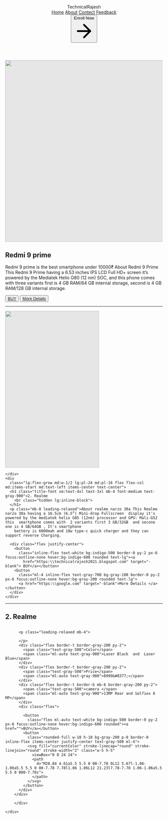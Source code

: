 
<!DOCTYPE html>
<html lang="en">

<head>
  <meta charset="UTF-8">
  <meta http-equiv="X-UA-Compatible" content="IE=edge">
  <meta name="viewport" content="width=device-width, initial-scale=1.0">
  <link href="https://unpkg.com/tailwindcss@^1.0/dist/tailwind.min.css" rel="stylesheet">
  <title>Document</title>
</head>

<body>

  <header class="text-gray-600 body-font">
    <div class="container mx-auto flex flex-wrap p-5 flex-col md:flex-row items-center" bgcolor="blue">
      <a class="flex title-font font-medium items-center text-gray-900 mb-4 md:mb-0">
        <path d="M12 2L2 7l10 5 10-5-10-5zM2 17l10 5 10-5M2 12l10 5 10-5"></path>
        </svg>
        <span class="ml-3 text-xl">TechnicalRajesh</span>
      </a>
      <nav class="md:ml-auto md:mr-auto flex flex-wrap items-center text-base justify-center">
        <a href="https:\\technicalrajesh2021.blogspot.com" target="-blank" class="mr-5 hover:text-gray-900">Home</a>
        <a href="https:\\technicalrajesh2021.blogspot.com" target="-blank" class="mr-5 hover:text-gray-900">About</a>
        <a href="https:\\technicalrajesh2021.blogspot.com" target="-blank" class="mr-5 hover:text-gray-900">Contect</a>
        <a href="https:\\technicalrajesh2021.blogspot.com" target="-blank" class="mr-5 hover:text-gray-900">Feedback
        </a>
      </nav>
      <button
        class="inline-flex items-center bg-gray-100 border-0 py-1 px-3 focus:outline-none hover:bg-gray-200 rounded text-base mt-4 md:mt-0">Enroll
        Now
        <svg fill="none" stroke="currentColor" stroke-linecap="round" stroke-linejoin="round" stroke-width="2"
          class="w-4 h-4 ml-1" viewBox="0 0 24 24">
          <path d="M5 12h14M12 5l7 7-7 7"></path>
        </svg>
      </button>
    </div>
  </header>


  <!-- ************************************************************************************************* -->


  <section class="text-gray-600 body-font">
    <div class="container mx-auto flex px-5 py-24 md:flex-row flex-col items-center">
      <div class="lg:max-w-lg lg:w-full md:w-1/2 w-5/6 mb-10 md:mb-0">
        <img
          style="-webkit-user-select: none;margin: auto;cursor: zoom-in;background-color: hsl(0, 0%, 90%);transition: background-color 300ms;"
          src="https://www.digitalwebreview.com/wp-content/uploads/2020/08/Redmi-9.png" width="1032" height="580">
      </div>
      <div
        class="lg:flex-grow md:w-1/2 lg:pl-24 md:pl-16 flex flex-col md:items-start md:text-left items-center text-center">
        <h1 class="title-font sm:text-4xl text-3xl mb-4 font-medium text-gray-900">Redmi 9 prime
          <br class="hidden lg:inline-block">
        </h1>
        <p class="mb-8 leading-relaxed">Redmi 9 prime is the best smartphone under 10000&#8377;
          About Redmi 9 Prime This Redmi 9 Prime having a 6.53 inches IPS LCD Full HD+ screen it’s powered by the
          Mediatek Helio G80 (12 nm) SOC, and this phone comes with three variants first is 4 GB RAM/64 GB internal
          storage, second is 4 GB RAM/128 GB internal storage.
        </p>
        <div class="flex justify-center">
          <button
            class="inline-flex text-white bg-indigo-500 border-0 py-2 px-6 focus:outline-none hover:bg-indigo-600 rounded text-lg"><a
              href="https:\\technicalrajesh2021.blogspot.com" target="-blank"> BUY</a></button>
          <button
            class="ml-4 inline-flex text-gray-700 bg-gray-100 border-0 py-2 px-6 focus:outline-none hover:bg-gray-200 rounded text-lg">
            <a href="https:\\google.com" target="-blank">More Details </a></button>
        </div>
      </div>
    </div>
  </section>
<!-- ************************************************************************************************* -->
<hr>

<section class="text-gray-600 body-font">
  <div class="container mx-auto flex px-5 py-24 md:flex-row flex-col items-center">
    <div class="lg:max-w-lg lg:w-full md:w-1/2 w-5/6 mb-10 md:mb-0">
      <img
        style="-webkit-user-select: none;margin: auto;cursor: zoom-in;background-color: hsl(0, 0%, 90%);transition: background-color 300ms;"
       src="https://pcfavour.info/wp-content/uploads/2021/03/Realme-Narzo-30a-back-side-view.jpg" height="500px" , width="300px">
    
    </div>
    <div
      class="lg:flex-grow md:w-1/2 lg:pl-24 md:pl-16 flex flex-col md:items-start md:text-left items-center text-center">
      <h1 class="title-font sm:text-4xl text-3xl mb-4 font-medium text-gray-900">2. Realme
        <br class="hidden lg:inline-block">
      </h1>
      <p class="mb-8 leading-relaxed">About realme narzo 30a This Realme narzo 30a having a 16.5cm (6.5”) Mini-drop Fullscreen  display it's powered by the mediatek helio G85 (12nm) processor and GPU: Mali-G52  this  smartphone comes with  2 variants first 3 GB/32GB  and secone one is 4 GB/64GB , It's smartphone
        battery is 6000mah and 18w type-c quick charger and they can support reverse Charging.

      <div class="flex justify-center">
        <button
          class="inline-flex text-white bg-indigo-500 border-0 py-2 px-6 focus:outline-none hover:bg-indigo-600 rounded text-lg"><a
            href="https:\\technicalrajesh2021.blogspot.com" target="-blank"> BUY</a></button>
        <button
          class="ml-4 inline-flex text-gray-700 bg-gray-100 border-0 py-2 px-6 focus:outline-none hover:bg-gray-200 rounded text-lg">
          <a href="https:\\google.com" target="-blank">More Details </a></button>
      </div>
    </div>
  </div>
</section>

<hr>

  <section class="text-gray-600 body-font overflow-hidden">
    <div class="container px-5 py-24 mx-auto">
      <div class="lg:w-4/5 mx-auto flex flex-wrap">
        <div class="lg:w-1/2 w-full lg:pr-10 lg:py-6 mb-6 lg:mb-0">
          <h2 class="text-sm title-font text-gray-500 tracking-widest">2. Realme</h2>
          <h1 class="text-gray-900 text-3xl title-font font-medium mb-4">  </h1>
          
          <p class="leading-relaxed mb-4">

          </p>
          <div class="flex border-t border-gray-200 py-2">
            <span class="text-gray-500">Color</span>
            <span class="ml-auto text-gray-900">Laser Black  and  Laser Blue</span>
          </div>
          <div class="flex border-t border-gray-200 py-2">
            <span class="text-gray-500">Price</span>
            <span class="ml-auto text-gray-900">8999&#8377;</span>
          </div>
          <div class="flex border-t border-b mb-6 border-gray-200 py-2">
            <span class="text-gray-500">camera </span>
            <span class="ml-auto text-gray-900">13MP Rear and Selfies 8 MP</span>
          </div>
          <div class="flex">
            
            <button
              class="flex ml-auto text-white bg-indigo-500 border-0 py-2 px-6 focus:outline-none hover:bg-indigo-600 rounded"><a href="">BUY</a></button>
            <button
              class="rounded-full w-10 h-10 bg-gray-200 p-0 border-0 inline-flex items-center justify-center text-gray-500 ml-4">
              <svg fill="currentColor" stroke-linecap="round" stroke-linejoin="round" stroke-width="2" class="w-5 h-5"
                viewBox="0 0 24 24">
                <path
                  d="M20.84 4.61a5.5 5.5 0 00-7.78 0L12 5.67l-1.06-1.06a5.5 5.5 0 00-7.78 7.78l1.06 1.06L12 21.23l7.78-7.78 1.06-1.06a5.5 5.5 0 000-7.78z">
                </path>
              </svg>
            </button>
          </div>
        </div>
      
        </div>

    </div>
  </section>
</body>

</html>
